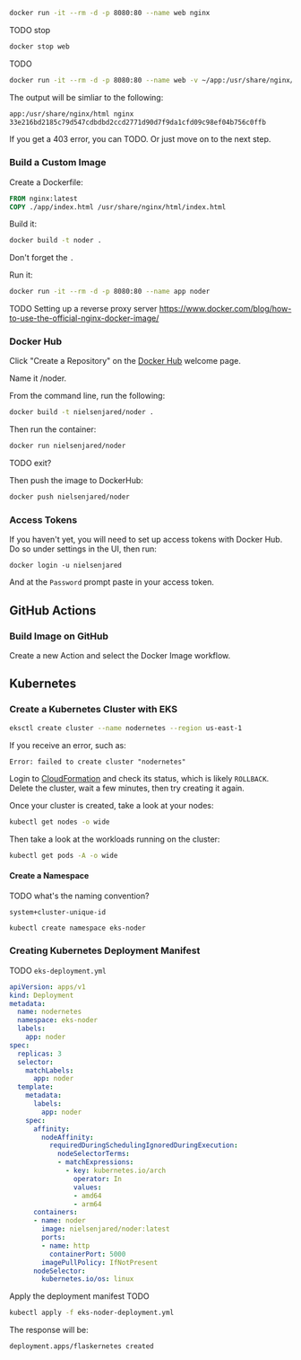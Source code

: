 

```sh
docker run -it --rm -d -p 8080:80 --name web nginx
```

TODO stop
```sh
docker stop web
```

TODO 

```sh
docker run -it --rm -d -p 8080:80 --name web -v ~/app:/usr/share/nginx/html nginx
```


The output will be simliar to the following: 
```sh
app:/usr/share/nginx/html nginx
33e216bd2185c79d547cdbdbd2ccd2771d90d7f9da1cfd09c98ef04b756c0ffb
```

If you get a 403 error, you can TODO. Or just move on to the next step. 



### Build a Custom Image

Create a Dockerfile:
```dockerfile
FROM nginx:latest 
COPY ./app/index.html /usr/share/nginx/html/index.html
```

Build it:
```sh
docker build -t noder .
```

Don't forget the `.`

Run it:
```sh
docker run -it --rm -d -p 8080:80 --name app noder
```

TODO Setting up a reverse proxy server
https://www.docker.com/blog/how-to-use-the-official-nginx-docker-image/



### Docker Hub

Click "Create a Repository" on the [Docker Hub](https://hub.docker.com/) welcome page.

Name it <your-username>/noder.

From the command line, run the following: 
```sh
docker build -t nielsenjared/noder .
```

Then run the container:
```sh
docker run nielsenjared/noder
```

TODO exit? 

Then push the image to DockerHub:
```sh
docker push nielsenjared/noder
```

### Access Tokens
If you haven't yet, you will need to set up access tokens with Docker Hub. Do so under settings in the UI, then run: 
```
docker login -u nielsenjared
```

And at the `Password` prompt paste in your access token. 


## GitHub Actions

### Build Image on GitHub

Create a new Action and select the Docker Image workflow. 



















## Kubernetes

### Create a Kubernetes Cluster with EKS

```sh
eksctl create cluster --name nodernetes --region us-east-1
```

If you receive an error, such as:
```
Error: failed to create cluster "nodernetes"
```

Login to [CloudFormation](https://console.aws.amazon.com/cloudformation/
) and check its status, which is likely `ROLLBACK`. Delete the cluster, wait a few minutes, then try creating it again.  

Once your cluster is created, take a look at your nodes: 
```sh
kubectl get nodes -o wide
```

Then take a look at the workloads running on the cluster: 
```sh
kubectl get pods -A -o wide
```


#### Create a Namespace

TODO what's the naming convention? 
```
system+cluster-unique-id
```

```sh
kubectl create namespace eks-noder
```


### Creating Kubernetes Deployment Manifest

TODO
`eks-deployment.yml`

```yml
apiVersion: apps/v1
kind: Deployment
metadata:
  name: nodernetes
  namespace: eks-noder
  labels:
    app: noder
spec:
  replicas: 3
  selector:
    matchLabels:
      app: noder
  template:
    metadata:
      labels:
        app: noder
    spec:
      affinity:
        nodeAffinity:
          requiredDuringSchedulingIgnoredDuringExecution:
            nodeSelectorTerms:
            - matchExpressions:
              - key: kubernetes.io/arch
                operator: In
                values:
                - amd64
                - arm64
      containers:
      - name: noder
        image: nielsenjared/noder:latest
        ports:
        - name: http
          containerPort: 5000
        imagePullPolicy: IfNotPresent
      nodeSelector:
        kubernetes.io/os: linux
```

Apply the deployment manifest
TODO
```sh
kubectl apply -f eks-noder-deployment.yml 
```

The response will be:
```sh
deployment.apps/flaskernetes created
```


